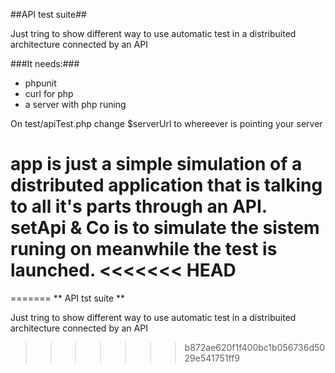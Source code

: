 ##API test suite##

Just tring to show different way to use automatic test in a distribuited architecture connected by an API

###It needs:###

* phpunit
* curl for php
* a server with php runing

On test/apiTest.php change $serverUrl to whereever is pointing your server 

app is just a simple simulation of a distributed application that is talking to all it's parts through an API. setApi & Co is to simulate the sistem runing on meanwhile the test is launched.
<<<<<<< HEAD
=======
=======
** API tst suite **

Just tring to show different way to use automatic test in a distribuited architecture connected by an API
>>>>>>> b872ae620f1f400bc1b056736d5029e541751ff9
